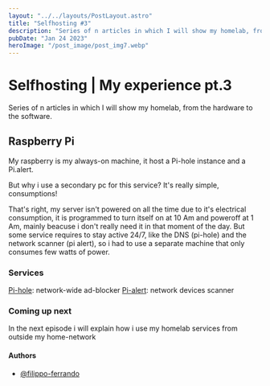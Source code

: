 ```yaml
---
layout: "../../layouts/PostLayout.astro"
title: "Selfhosting #3"
description: "Series of n articles in which I will show my homelab, from the hardware to the software."
pubDate: "Jan 24 2023"
heroImage: "/post_image/post_img7.webp"
---
```

# Selfhosting | My experience pt.3

Series of n articles in which I will show my homelab, from the hardware to the software.

## Raspberry Pi
My raspberry is my always-on machine, it host a Pi-hole instance and a Pi.alert.

But why i use a secondary pc for this service? It's really simple, consumptions!

That's right, my server isn't powered on all the time due to it's electrical consumption, it is programmed to turn itself on at 10 Am and poweroff at 1 Am, mainly beacuse i don't really need it in that moment of the day.
But some service requires to stay active 24/7, like the DNS (pi-hole) and the network scanner (pi alert), so i had to use a separate machine that only consumes few watts of power.

### Services
[Pi-hole](https://pi-hole.net/): network-wide ad-blocker
[Pi-alert](https://github.com/pucherot/Pi.Alert): network devices scanner


### Coming up next

In the next episode i will explain how i use my homelab services from outside my home-network

#### Authors

- [@filippo-ferrando](https://www.github.com/filippo-ferrando)
